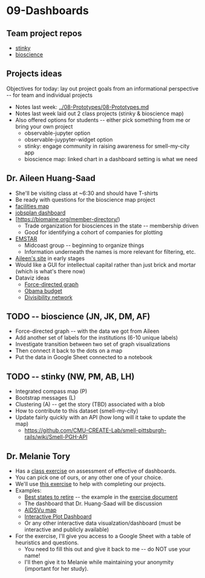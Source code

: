 # 09-Dashboards

## Team project repos

* [stinky](https://github.com/cs7290/stinky)
* [bioscience](https://github.com/cs7290/bioscience)

## Projects ideas

Objectives for today: lay out project goals from an informational perspective -- for team and individual projects

* Notes last week: [../08-Prototypes/08-Prototypes.md](../08-Prototypes/08-Prototypes.md)
* Notes last week laid out 2 class projects (stinky & bioscience map)
* Also offered options for students -- either pick something from me or bring your own project
  * observable-jupyter option
  * observable-juypyter-widget option
  * stinky: engage community in raising awareness for smell-my-city app
  * bioscience map: linked chart in a dashboard setting is what we need

## Dr. Aileen Huang-Saad

* She'll be visiting class at ~6:30 and should have T-shirts
* Be ready with questions for the bioscience map project
* [facilities map](https://gmri.org/projects/facilities-resource-map)
* [jobsplan dashboard](https://maine.gov/jobsplan/dashboard)
* [https://biomaine.org/member-directory/)
  * Trade organization for biosciences in the state -- membership driven
  * Good for identifying a cohort of companies for plotting
* [EMSTAR](https://www.lifesciencesmaine.com/about)
  * Midcoast group -- beginning to organize things
  * Information underneath the names is more relevant for filtering, etc.
* [Aileen's site](https://teel.sites.northeastern.edu/life-sciences-in-maine/) in early stages
* Would like a GUI for intellectual capital rather than just brick and mortar (which is what's there now)
* Dataviz ideas
  * [Force-directed graph](https://observablehq.com/@d3/force-directed-graph?collection=@d3/d3-drag)
  * [Obama budget](https://archive.nytimes.com/www.nytimes.com/interactive/2012/02/13/us/politics/2013-budget-proposal-graphic.html)
  * [Divisibility network](https://observablehq.com/@mbostock/divisibility-network)

## TODO -- bioscience (JN, JK, DM, AF)

* Force-directed graph -- with the data we got from Aileen
* Add another set of labels for the institutions (6-10 unique labels)
* Investigate transition between two set of graph visualizations
* Then connect it back to the dots on a map
* Put the data in Google Sheet connected to a notebook

## TODO -- stinky (NW, PM, AB, LH)

* Integrated compass map (P)
* Bootstrap messages (L)
* Clustering (A) -- get the story (TBD) associated with a blob
* How to contribute to this dataset (smell-my-city)
* Update fairly quickly with an API (how long will it take to update the map)
  * https://github.com/CMU-CREATE-Lab/smell-pittsburgh-rails/wiki/Smell-PGH-API

## Dr. Melanie Tory

* Has a [class exercise](https://drive.google.com/drive/u/3/folders/1kOMGuX7Rg97CRh73gozl80rqQXtvT_pm) on assessment of effective of dashboards.
* You can pick one of ours, or any other one of your choice.
* We'll use [this exercise](Class%20exercise.pdf) to help with completing our projects.
* Examples:
  * [Best states to retire](https://public.tableau.com/app/profile/sam.epley/viz/BestStatestoRetireintheUnitedStates/BestStatestoRetireintheUnitedStates) -- the example in the [exercise document](Class%20exercise.pdf)
  * The dashboard that Dr. Huang-Saad will be discussion
  * [AIDSVu map](https://map.aidsvu.org/map)
  * [Interactive Plot Dashboard](https://observablehq.com/@ambassadors/interactive-plot-dashboard)
  * Or any other interactive data visualzation/dashboard (must be interactive and publicly available)
* For the exercise, I'll give you access to a Google Sheet with a table of heuristics and questions.
  * You need to fill this out and give it back to me -- do NOT use your name!
  * I'll then give it to Melanie while maintaining your anonymity (important for her study).
